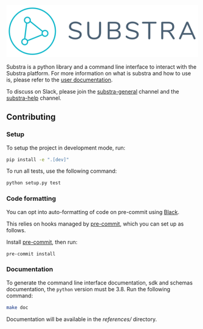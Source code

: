 <div align="center">
  <img src="substra_horizontal-color.svg" width="600"/>
</div>

Substra is a python library and a command line interface to interact with the Substra platform.
For more information on what is substra and how to use is, please refer to the [user documentation](https://connect-docs.owkin.com/en/stable/).

To discuss on Slack, please join the [substra-general](https://lfaifoundation.slack.com/#substra-general) channel and the [substra-help](https://lfaifoundation.slack.com/#substra-help) channel.

## Contributing

### Setup

To setup the project in development mode, run:

```sh
pip install -e ".[dev]"
```

To run all tests, use the following command:

```sh
python setup.py test
```

### Code formatting

You can opt into auto-formatting of code on pre-commit using [Black](https://github.com/psf/black).

This relies on hooks managed by [pre-commit](https://pre-commit.com/), which you can set up as follows.

Install [pre-commit](https://pre-commit.com/), then run:

```sh
pre-commit install
```

### Documentation

To generate the command line interface documentation, sdk and schemas documentation, the `python` version
must be 3.8. Run the following command:

```sh
make doc
```

Documentation will be available in the *references/* directory.
